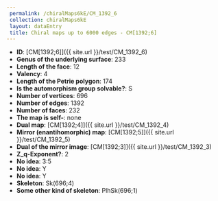 ```yaml
--- 
 permalink: /chiralMaps6kE/CM_1392_6 
 collection: chiralMaps6kE
 layout: dataEntry
 title: Chiral maps up to 6000 edges - CM[1392;6]
---
```


- **ID**: [CM[1392;6]]({{ site.url }}/test/CM_1392_6)
- **Genus of the underlying surface**: 233
- **Length of the face**: 12
- **Valency**: 4
- **Length of the Petrie polygon**: 174
- **Is the automorphism group solvable?**: S
- **Number of vertices**: 696
- **Number of edges**: 1392
- **Number of faces**: 232
- **The map is self-**: none
- **Dual map**: [CM[1392;4]]({{ site.url }}/test/CM_1392_4)
- **Mirror (enantihomorphic) map**: [CM[1392;5]]({{ site.url }}/test/CM_1392_5)
- **Dual of the mirror image**: [CM[1392;3]]({{ site.url }}/test/CM_1392_3)
- **Z_q-Exponent?**: 2
- **No idea**:  3:5
- **No idea**: Y
- **No idea**: Y
- **Skeleton**: Sk(696;4)
- **Some other kind of skeleton**: PlhSk(696;1)
